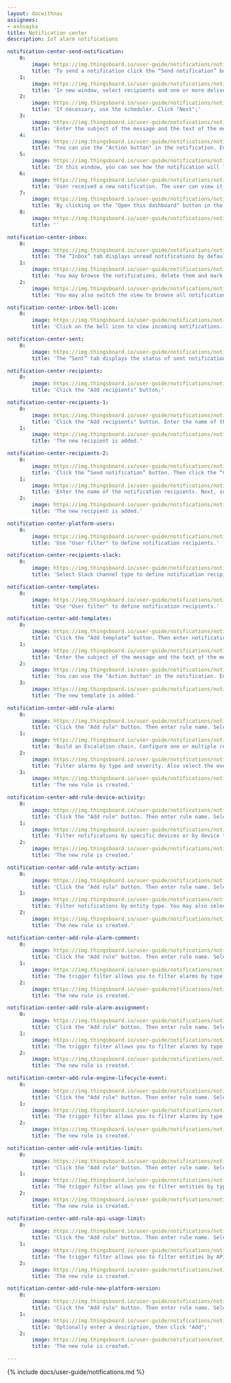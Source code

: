```yaml
---
layout: docwithnav
assignees:
- ashvayka
title: Notification center
description: IoT alarm notifications

notification-center-send-notification:
    0:
        image: https://img.thingsboard.io/user-guide/notifications/notification-center-send-notification-1-ce.png
        title: 'To send a notification click the “Send notification” button in the upper right corner of the notification page;'
    1:
        image: https://img.thingsboard.io/user-guide/notifications/notification-center-send-notification-2-ce.png
        title: 'In new window, select recipients and one or more delivery methods. In this example, let`s consider the Web delivery method;'
    2:
        image: https://img.thingsboard.io/user-guide/notifications/notification-center-send-notification-3-ce.png
        title: 'If necessary, use the scheduler. Click "Next";'
    3:
        image: https://img.thingsboard.io/user-guide/notifications/notification-center-send-notification-4-ce.png
        title: 'Enter the subject of the message and the text of the message;'
    4:
        image: https://img.thingsboard.io/user-guide/notifications/notification-center-send-notification-5-ce.png
        title: 'You can use the "Action button" in the notification. Enter the button text, select the action type ("Open dashboard" or "Open URL link") and specify the URL link or dashboard that should open when the button is clicked. You can also display the icon in the notification and set its color. Click "Next";'
    5:
        image: https://img.thingsboard.io/user-guide/notifications/notification-center-send-notification-6-ce.png
        title: 'In this window, you can see how the notification will look and also view the list of notification recipients. Click "Send";'
    6:
        image: https://img.thingsboard.io/user-guide/notifications/notification-center-send-notification-7-ce.png
        title: 'User received a new notification. The user can view it by clicking on the bell icon in the upper right corner of the screen or in the Notification center page;'
    7:
        image: https://img.thingsboard.io/user-guide/notifications/notification-center-send-notification-9-ce.png
        title: 'By clicking on the "Open this dashboard" button in the message, the user will open the dashboard window.'
    8:
        image: https://img.thingsboard.io/user-guide/notifications/notification-center-send-notification-10-ce.png
        title: ''

notification-center-inbox:
    0:
        image: https://img.thingsboard.io/user-guide/notifications/notification-center-inbox-1-ce.png
        title: 'The “Inbox” tab displays unread notifications by default;'
    1:
        image: https://img.thingsboard.io/user-guide/notifications/notification-center-inbox-2-ce.png
        title: 'You may browse the notifications, delete them and mark them as read;'
    2:
        image: https://img.thingsboard.io/user-guide/notifications/notification-center-inbox-3-ce.png
        title: 'You may also switch the view to browse all notifications.'

notification-center-inbox-bell-icon:
    0:
        image: https://img.thingsboard.io/user-guide/notifications/notification-inbox-bell-icon-1-ce.png
        title: 'Click on the bell icon to view incoming notifications.'

notification-center-sent:
    0:
        image: https://img.thingsboard.io/user-guide/notifications/notification-center-sent-1-ce.png
        title: 'The “Sent” tab displays the status of sent notifications. You may use the “Notify again” button to copy an existing notification and send it again.'

notification-center-recipients:
    0:
        image: https://img.thingsboard.io/user-guide/notifications/notification-center-recipients-1-ce.png
        title: 'Click the "Add recipients" button;'

notification-center-recipients-1:
    0:
        image: https://img.thingsboard.io/user-guide/notifications/notification-center-recipients-2-ce.png
        title: 'Click the "Add recipients" button. Enter the name of the notification recipients. Next, select one of the two types of recipients: platform users and Slack entities. Recipients group defines either a set of platform users or set of Slack entities. Click "Add";'
    1:
        image: https://img.thingsboard.io/user-guide/notifications/notification-center-recipients-3-ce.png
        title: 'The new recipient is added.'

notification-center-recipients-2:
    0:
        image: https://img.thingsboard.io/user-guide/notifications/notification-center-recipients-4-ce.png
        title: 'Click the “Send notification” button. Then click the “Create new” button;'
    1:
        image: https://img.thingsboard.io/user-guide/notifications/notification-center-recipients-5-ce.png
        title: 'Enter the name of the notification recipients. Next, select one of the two types of recipients: platform users and Slack entities. Recipients group defines either a set of platform users or set of Slack entities. Click "Add";'
    2:
        image: https://img.thingsboard.io/user-guide/notifications/notification-center-recipients-6-ce.png
        title: 'The new recipient is added.'

notification-center-platform-users:
    0:
        image: https://img.thingsboard.io/user-guide/notifications/notification-center-recipients-list-1-ce.png
        title: 'Use "User filter" to define notification recipients.'

notification-center-recipients-slack:
    0:
        image: https://img.thingsboard.io/user-guide/notifications/notification-center-recipients-slack-1-ce.png
        title: 'Select Slack channel type to define notification recipients.'

notification-center-templates:
    0:
        image: https://img.thingsboard.io/user-guide/notifications/notification-center-templates-1-ce.png
        title: 'Use "User filter" to define notification recipients.'

notification-center-add-templates:
    0:
        image: https://img.thingsboard.io/user-guide/notifications/notification-center-add-templates-1-ce.png
        title: 'Click the “Add template” button. Then enter notification template name and type. Select one or more delivery methods. In this example, let’s consider the Web delivery method. Click “Next”;'
    1:
        image: https://img.thingsboard.io/user-guide/notifications/notification-center-add-templates-2-ce.png
        title: 'Enter the subject of the message and the text of the message;'
    2:
        image: https://img.thingsboard.io/user-guide/notifications/notification-center-add-templates-3-ce.png
        title: 'You can use the "Action button" in the notification. Enter the button text, select the action type (“Open dashboard” or “Open URL link”) and specify the URL link or dashboard that should open when the button is clicked. You can also display the icon in the notification and set its color. Click “Next”;'
    3:
        image: https://img.thingsboard.io/user-guide/notifications/notification-center-add-templates-4-ce.png
        title: 'The new template is added.'

notification-center-add-rule-alarm:
    0:
        image: https://img.thingsboard.io/user-guide/notifications/notification-center-add-rule-alarm-1-ce.png
        title: 'Сlick the "Add rule" button. Then enter rule name. Select trigger - Alarm. Then, select template from the list or create your own;'
    1:
        image: https://img.thingsboard.io/user-guide/notifications/notification-center-add-rule-alarm-2-ce.png
        title: 'Build an Escalation chain. Configure one or multiple recipients of the notification. Also configure alarm statuses, which will stop the escalation chain Click "Next";'
    2:
        image: https://img.thingsboard.io/user-guide/notifications/notification-center-add-rule-alarm-3-ce.png
        title: 'Filter alarms by type and severity. Also select the event types that will trigger notification. Click "Add";'
    3:
        image: https://img.thingsboard.io/user-guide/notifications/notification-center-add-rule-alarm-4-ce.png
        title: 'The new rule is created.'

notification-center-add-rule-device-activity:
    0:
        image: https://img.thingsboard.io/user-guide/notifications/notification-center-add-rule-device-activity-1-ce.png
        title: 'Сlick the "Add rule" button. Then enter rule name. Select trigger - Alarm. Then, select template from the list and specify recipient. Click "Next";'
    1:
        image: https://img.thingsboard.io/user-guide/notifications/notification-center-add-rule-device-activity-2-ce.png
        title: 'Filter notifications by specific devices or by device types. You may also select the event types that will trigger notification. Click "Add";'
    2:
        image: https://img.thingsboard.io/user-guide/notifications/notification-center-add-rule-device-activity-3-ce.png
        title: 'The new rule is created.'

notification-center-add-rule-entity-action:
    0:
        image: https://img.thingsboard.io/user-guide/notifications/notification-center-add-rule-entity-action-1-ce.png
        title: 'Сlick the "Add rule" button. Then enter rule name. Select trigger - Entity action. Then, select template from the list and specify recipient. Click "Next";'
    1:
        image: https://img.thingsboard.io/user-guide/notifications/notification-center-add-rule-entity-action-2-ce.png
        title: 'Filter notifications by entity type. You may also select the event types that will trigger notification. Click "Add";'
    2:
        image: https://img.thingsboard.io/user-guide/notifications/notification-center-add-rule-entity-action-3-ce.png
        title: 'The new rule is created.'

notification-center-add-rule-alarm-comment:
    0:
        image: https://img.thingsboard.io/user-guide/notifications/notification-center-add-rule-alarm-comment-1-ce.png
        title: 'Сlick the "Add rule" button. Then enter rule name. Select trigger - Alarm comment. Then, select template from the list and specify recipient. Click "Next";'
    1:
        image: https://img.thingsboard.io/user-guide/notifications/notification-center-add-rule-alarm-comment-2-ce.png
        title: 'The trigger filter allows you to filter alarms by type, severity, and status. You may also select to notify only on user comments and skip system comments. Optionally, you may notify users on comments update. Click "Add";'
    2:
        image: https://img.thingsboard.io/user-guide/notifications/notification-center-add-rule-alarm-comment-3-ce.png
        title: 'The new rule is created.'

notification-center-add-rule-alarm-assignment:
    0:
        image: https://img.thingsboard.io/user-guide/notifications/notification-center-add-rule-alarm-assignment-1-ce.png
        title: 'Сlick the "Add rule" button. Then enter rule name. Select trigger - Alarm assignment. Then, select template from the list and specify recipient. Click "Next";'
    1:
        image: https://img.thingsboard.io/user-guide/notifications/notification-center-add-rule-alarm-assignment-2-ce.png
        title: 'The trigger filter allows you to filter alarms by type, severity, and status. You may also select the event types that will trigger notification: assign or unassign. Click "Add";'
    2:
        image: https://img.thingsboard.io/user-guide/notifications/notification-center-add-rule-alarm-assignment-3-ce.png
        title: 'The new rule is created.'

notification-center-add-rule-engine-lifecycle-event:
    0:
        image: https://img.thingsboard.io/user-guide/notifications/notification-center-add-rule-engine-lifecycle-event-1-ce.png
        title: 'Сlick the "Add rule" button. Then enter rule name. Select trigger - Rule engine lifecycle event. Then, select template from the list and specify recipient. Click "Next";'
    1:
        image: https://img.thingsboard.io/user-guide/notifications/notification-center-add-rule-engine-lifecycle-event-2-ce.png
        title: 'The trigger filter allows you to filter alarms by type, severity, and status. You may also select the event types that will trigger notification: assign or unassign. Click "Add";'
    2:
        image: https://img.thingsboard.io/user-guide/notifications/notification-center-add-rule-engine-lifecycle-event-3-ce.png
        title: 'The new rule is created.'

notification-center-add-rule-entities-limit:
    0:
        image: https://img.thingsboard.io/user-guide/notifications/notification-center-add-rule-entities-count-limit-1-ce.png
        title: 'Сlick the "Add rule" button. Then enter rule name. Select trigger - Entities limit. Then, select template from the list and specify recipient. Click "Next";'
    1:
        image: https://img.thingsboard.io/user-guide/notifications/notification-center-add-rule-entities-count-limit-2-ce.png
        title: 'The trigger filter allows you to filter entities by type and setup threshold. Click "Add";'
    2:
        image: https://img.thingsboard.io/user-guide/notifications/notification-center-add-rule-entities-count-limit-3-ce.png
        title: 'The new rule is created.'

notification-center-add-rule-api-usage-limit:
    0:
        image: https://img.thingsboard.io/user-guide/notifications/notification-center-add-rule-api-usage-limit-1-ce.png
        title: 'Сlick the "Add rule" button. Then enter rule name. Select trigger - API usage limit. Then, select template from the list and specify recipient. Click "Next";'
    1:
        image: https://img.thingsboard.io/user-guide/notifications/notification-center-add-rule-api-usage-limit-2-ce.png
        title: 'The trigger filter allows you to filter entities by API features. You may also select the event types that will trigger notification: enable, warning, disabled. Click "Add";'
    2:
        image: https://img.thingsboard.io/user-guide/notifications/notification-center-add-rule-api-usage-limit-3-ce.png
        title: 'The new rule is created.'

notification-center-add-rule-new-platform-version:
    0:
        image: https://img.thingsboard.io/user-guide/notifications/notification-center-add-rule-new-platform-version-1-ce.png
        title: 'Сlick the "Add rule" button. Then enter rule name. Select trigger - New platform version. Then, select template from the list and specify recipient. Click "Next";'
    1:
        image: https://img.thingsboard.io/user-guide/notifications/notification-center-add-rule-new-platform-version-2-ce.png
        title: 'Optionally enter a description, then click "Add";'
    2:
        image: https://img.thingsboard.io/user-guide/notifications/notification-center-add-rule-new-platform-version-3-ce.png
        title: 'The new rule is created.'

---
```


{% include docs/user-guide/notifications.md %}